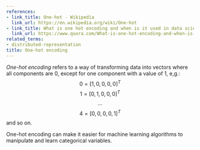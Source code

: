 ```yaml
---
references:
- link_title: One-hot - Wikipedia
  link_url: https://en.wikipedia.org/wiki/One-hot
- link_title: What is one hot encoding and when is it used in data science?
  link_url: https://www.quora.com/What-is-one-hot-encoding-and-when-is-it-used-in-data-science
related_terms:
- distributed-representation
title: One-hot encoding
---
```

*One-hot encoding* refers to a way of transforming data into vectors
where all components are 0, except for one component with a value of 1,
e,g.:
$$
0 = [1, 0, 0, 0, 0]^T
$$
$$
1 = [0, 1, 0, 0, 0]^T
$$
$$
\ldots
$$
$$
4 = [0, 0, 0, 0, 1]^T
$$
and so on.

One-hot encoding can make it easier for machine learning algorithms to
manipulate and learn categorical variables.